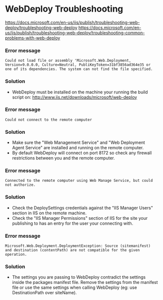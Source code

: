 # WebDeploy Troubleshooting

https://docs.microsoft.com/en-us/iis/publish/troubleshooting-web-deploy/troubleshooting-web-deploy
https://docs.microsoft.com/en-us/iis/publish/troubleshooting-web-deploy/troubleshooting-common-problems-with-web-deploy



### Error message
```
Could not load file or assembly 'Microsoft.Web.Deployment, Version=9.0.0.0, Culture=Neutral, PubliKeyToken=31bf3856ad364e35 or one of its dependencies. The system can not find the file specified.
```

### Solution
* WebDeploy must be installed on the machine your running the build script on:
http://www.iis.net/downloads/microsoft/web-deploy



### Error message
```
Could not connect to the remote computer
```

### Solution
* Make sure the "Web Management Service" and "Web Deployment Agent Service" are installed and running on the remote computer.
* By default WebDeploy will connect on port 8172 so check any firewall restrictions between you and the remote computer.



### Error message
```
Connected to the remote computer using Web Manage Service, but could not authorize.
```

### Solution
* Check the DeploySettings credentials against the "IIS Manager Users" section in IIS on the remote machine.
* Check the "IIS Manager Permissions" section of IIS for the site your publishing to has an entry for the user your connecting with.



### Error message
```
Microsoft.Web.Deployment.DeploymentException: Source (sitemanifest) and destination (contentPath) are not compatible for the given operation.
```

### Solution
* The settings you are passing to WebDeploy contradict the settings inside the packages manifest file. Remove the settings from the manifest file or use the same settings when calling WebDeploy (eg: use DestinationPath over siteName).